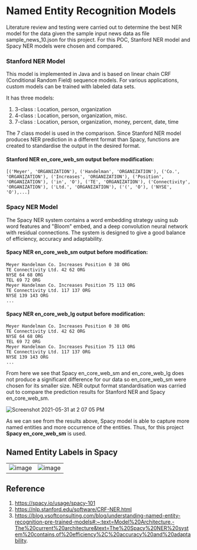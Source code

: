 
# Named Entity Recognition Models
Literature review and testing were carried out to determine the best NER model for the data given the sample input news data as file sample_news_10.json for this project. For this POC, Stanford NER model and Spacy NER models were chosen and compared. 

### Stanford NER Model
This model is implemented in Java and is based on linear chain CRF (Conditional Random Field) sequence models. For various applications, custom models can be trained with labeled data sets.

It has three models:
1. 3-class : Location, person, organization
2. 4-class : Location, person, organization, misc.
3. 7-class : Location, person, organization, money, percent, date, time

The 7 class model is used in the comparison. 
Since Stanford NER model produces NER prediction in a different format than Spacy, functions are created to standardise the output in the desired format. 

#### Stanford NER en_core_web_sm output before modification: 

```
[('Meyer', 'ORGANIZATION'), ('Handelman', 'ORGANIZATION'), ('Co.', 'ORGANIZATION'), ('Increases', 'ORGANIZATION'), ('Position', 'ORGANIZATION'), ('in', 'O'), ('TE', 'ORGANIZATION'), ('Connectivity', 'ORGANIZATION'), ('Ltd.', 'ORGANIZATION'), ('(', 'O'), ('NYSE', 'O'),...]
```

### Spacy NER Model
The Spacy NER system contains a word embedding strategy using sub word features and "Bloom" embed, and a deep convolution neural network with residual connections. The system is designed to give a good balance of efficiency, accuracy and adaptability.

#### Spacy NER en_core_web_sm output before modification: 
```
Meyer Handelman Co. Increases Position 0 38 ORG
TE Connectivity Ltd. 42 62 ORG
NYSE 64 68 ORG
TEL 69 72 ORG
Meyer Handelman Co. Increases Position 75 113 ORG
TE Connectivity Ltd. 117 137 ORG
NYSE 139 143 ORG
...
```

#### Spacy NER en_core_web_lg output before modification: 
```
Meyer Handelman Co. Increases Position 0 38 ORG
TE Connectivity Ltd. 42 62 ORG
NYSE 64 68 ORG
TEL 69 72 ORG
Meyer Handelman Co. Increases Position 75 113 ORG
TE Connectivity Ltd. 117 137 ORG
NYSE 139 143 ORG
...
```

From here we see that Spacy en_core_web_sm and en_core_web_lg does not produce a significant difference for our data so en_core_web_sm were chosen for its smaller size. 
NER output format standardisation was carried out to compare the prediction results for Stanford NER and Spacy en_core_web_sm.

![Screenshot 2021-05-31 at 2 07 05 PM](https://user-images.githubusercontent.com/35590255/120147622-82d68580-c219-11eb-9d8d-6734323edb4e.jpg)

As we can see from the results above, Spacy model is able to capture more named entities and more occurrence of the entities. Thus, for this project **Spacy en_core_web_sm** is used. 

## Named Entity Labels in Spacy
|   |   |
|---|---|
|  ![image](https://user-images.githubusercontent.com/35590255/120158172-68ef6f80-c226-11eb-8a0c-a6c80a9fe16c.png) | ![image](https://user-images.githubusercontent.com/35590255/120158189-6d1b8d00-c226-11eb-971f-242168fcd596.png)  |



## Reference
1. https://spacy.io/usage/spacy-101
2. https://nlp.stanford.edu/software/CRF-NER.html
3. https://blog.vsoftconsulting.com/blog/understanding-named-entity-recognition-pre-trained-models#:~:text=Model%20Architecture,-The%20current%20architecture&text=The%20Spacy%20NER%20system%20contains,of%20efficiency%2C%20accuracy%20and%20adaptability.
    
    
    


